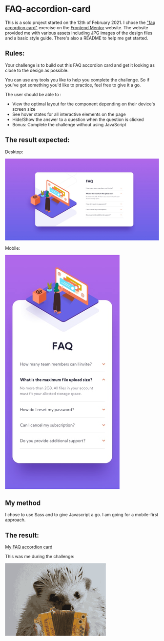 # FAQ-accordion-card

This is a solo project started on the 12th of February 2021. I chose the ["faq accordion card"](https://www.frontendmentor.io/challenges/faq-accordion-card-XlyjD0Oam) exercise on the [Frontend Mentor](https://www.frontendmentor.io) website. The website provided me with various assets including JPG images of the design files and a basic style guide. There's also a README to help me get started.

## Rules:

Your challenge is to build out this FAQ accordion card and get it looking as close to the design as possible.

You can use any tools you like to help you complete the challenge. So if you've got something you'd like to practice, feel free to give it a go.

The user should be able to :

- View the optimal layout for the component depending on their device's screen size
- See hover states for all interactive elements on the page
- Hide/Show the answer to a question when the question is clicked
- Bonus: Complete the challenge without using JavaScript

## The result expected:

Desktop:

![desktop result](/Frontend-Mentor-instructions/design/desktop-design.jpg)

Mobile:

![mobile result](/Frontend-Mentor-instructions/design/mobile-design.jpg)

## My method

I chose to use Sass and to give Javascript a go. I am going for a mobile-first approach.

## The result:

[My FAQ accordion card](https://charlottemoureau.github.io/FAQ-accordion-card/)

This was me during the challenge:

![a hedgehog playing accordion](/src/hedge.gif)
